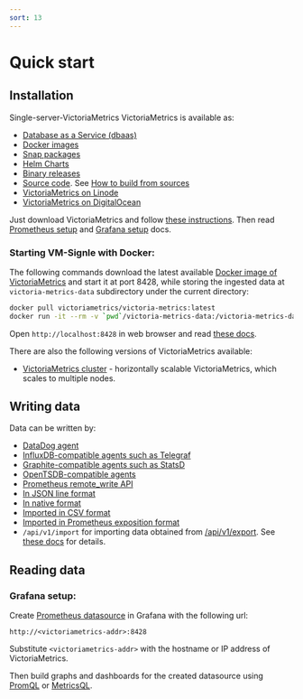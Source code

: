 ```yaml
---
sort: 13
---
```


# Quick start

## Installation

Single-server-VictoriaMetrics VictoriaMetrics is available as:

* [Database as a Service (dbaas)](https://aws.amazon.com/marketplace/pp/prodview-4tbfq5icmbmyc)
* [Docker images](https://hub.docker.com/r/victoriametrics/victoria-metrics/) 
* [Snap packages](https://snapcraft.io/victoriametrics)
* [Helm Charts](https://github.com/VictoriaMetrics/helm-charts#list-of-charts)
* [Binary releases](https://github.com/VictoriaMetrics/VictoriaMetrics/releases)
* [Source code](https://github.com/VictoriaMetrics/VictoriaMetrics). See [How to build from sources](https://docs.victoriametrics.com/Single-server-VictoriaMetrics.html#how-to-build-from-sources)
* [VictoriaMetrics on Linode](https://www.linode.com/marketplace/apps/victoriametrics/victoriametrics/)
* [VictoriaMetrics on DigitalOcean](https://marketplace.digitalocean.com/apps/victoriametrics-single)

Just download VictoriaMetrics and follow [these instructions](#how-to-start-victoriametrics).
Then read [Prometheus setup](#prometheus-setup) and [Grafana setup](#grafana-setup) docs.

### Starting VM-Signle with Docker:

The following commands download the latest available [Docker image of VictoriaMetrics](https://hub.docker.com/r/victoriametrics/victoria-metrics) and start it at port 8428, while storing the ingested data at `victoria-metrics-data` subdirectory under the current directory:

```bash
docker pull victoriametrics/victoria-metrics:latest
docker run -it --rm -v `pwd`/victoria-metrics-data:/victoria-metrics-data -p 8428:8428 victoriametrics/victoria-metrics:latest
```

Open `http://localhost:8428` in web browser and read [these docs](https://docs.victoriametrics.com/#operation).

There are also the following versions of VictoriaMetrics available:

* [VictoriaMetrics cluster](https://docs.victoriametrics.com/Cluster-VictoriaMetrics.html) - horizontally scalable VictoriaMetrics, which scales to multiple nodes.

## Writing data

Data can be written by:

* [DataDog agent](https://docs.victoriametrics.com/Single-server-VictoriaMetrics.html#how-to-send-data-from-datadog-agent)
* [InfluxDB-compatible agents such as Telegraf](https://docs.victoriametrics.com/Single-server-VictoriaMetrics.html#how-to-send-data-from-influxdb-compatible-agents-such-as-telegraf)
* [Graphite-compatible agents such as StatsD](https://docs.victoriametrics.com/Single-server-VictoriaMetrics.html#how-to-send-data-from-graphite-compatible-agents-such-as-statsd)
* [OpenTSDB-compatible agents](https://docs.victoriametrics.com/Single-server-VictoriaMetrics.html#how-to-send-data-from-opentsdb-compatible-agents)
* [Prometheus remote_write API](https://prometheus.io/docs/prometheus/latest/configuration/configuration/#remote_write)
* [In JSON line format](https://docs.victoriametrics.com/Single-server-VictoriaMetrics.html#how-to-import-data-in-json-line-format)
* [In native format](https://docs.victoriametrics.com/Single-server-VictoriaMetrics.html#how-to-import-data-in-native-format)
* [Imported in CSV format](https://docs.victoriametrics.com/Single-server-VictoriaMetrics.html#how-to-import-csv-data)
* [Imported in Prometheus exposition format](https://docs.victoriametrics.com/Single-server-VictoriaMetrics.html#how-to-import-data-in-prometheus-exposition-format)
* `/api/v1/import` for importing data obtained from [/api/v1/export](#how-to-export-data-in-json-line-format).
 See [these docs](#how-to-import-data-in-json-line-format) for details.

## Reading data

### Grafana setup:

Create [Prometheus datasource](http://docs.grafana.org/features/datasources/prometheus/) in Grafana with the following url:

```url
http://<victoriametrics-addr>:8428
```

Substitute `<victoriametrics-addr>` with the hostname or IP address of VictoriaMetrics.

Then build graphs and dashboards for the created datasource using [PromQL](https://prometheus.io/docs/prometheus/latest/querying/basics/) or [MetricsQL](https://docs.victoriametrics.com/MetricsQL.html).
